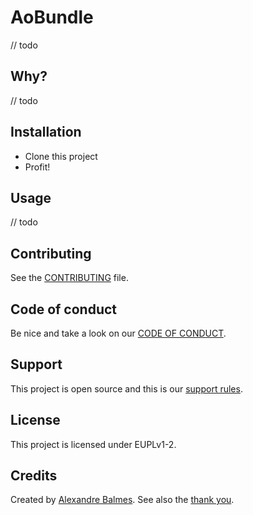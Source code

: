 # AoBundle

// todo

## Why?

// todo

## Installation

- Clone this project
- Profit!

## Usage

// todo

## Contributing

See the [CONTRIBUTING](.github/CONTRIBUTING.md) file.

## Code of conduct

Be nice and take a look on our [CODE OF CONDUCT](.github/CODE_OF_CONDUCT.md).

## Support

This project is open source and this is our [support rules](.github/SUPPORT.md).

## License

This project is licensed under EUPLv1-2.

## Credits

Created by [Alexandre Balmes](https://alexandre.balmes.co).
See also the [thank you](.github/thank-you.md).
